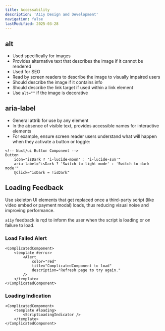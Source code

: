 ```yaml
---
title: Accessability
description: 'A11y Design and Development'
navigation: false
lastModified: 2025-03-28
---
```


## alt

- Used specifically for images
- Provides alternative text that describes the image if it cannot be rendered
- Used for SEO
- Read by screen readers to describe the image to visually impaired users
- Should describe the image if it contains info
- Should describe the link target if used within a link element
- Use `alt=""` if the image is decorative

## aria-label

- General attrib for use by any element
- In the absence of visible text, provides accessible names for interactive elements
- For example, ensure screen reader users understand what will happen when they activate a button or toggle:

```vue
<!-- Nuxt/ui Button Component -->
Button
    icon="isDark ? 'i-lucide-moon' : 'i-lucide-sun'"
    aria-label="isDark ? 'Switch to light mode' : 'Switch to dark mode'"
    @click="isDark = !isDark"

```

## Loading Feedback

Use skeleton UI elements that get replaced once a third-party script (like video embed or payment modal) loads, thus reducing visual noise and improving performance.

`a11y` feedback is rqd to inform the user when the script is loading or on failure to load.

### Load Failed Alert

```vue
<ComplicatedComponent>
    <template #error>
        <Alert
            color="red"
            title="ComplicatedComponent to load"
            description="Refresh page to try again."
        />
    </template>
</ComplicatedComponent>
```

### Loading Indication

```vue
<ComplicatedComponent>
    <template #loading>
        <ScriptLoadingIndicator />
    </template>
</ComplicatedComponent>
```
